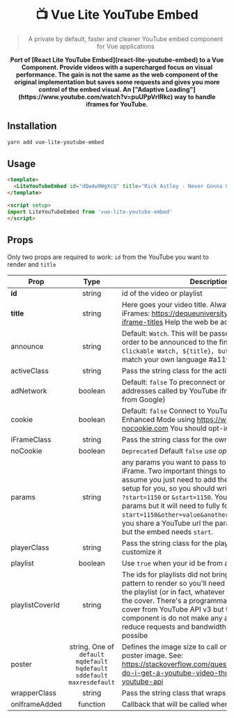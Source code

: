 <div align="center">
    <h1>📺  Vue Lite YouTube Embed</h1>
    <blockquote>A private by default, faster and cleaner YouTube embed component for Vue applications</blockquote>
    <strong>Port of [React Lite YouTube Embed](react-lite-youtube-embed) to a Vue Component. Provide videos with a supercharged focus on visual performance. The gain is not the same as the web component of the original implementation but saves some requests and gives you more control of the embed visual. An ["Adaptive Loading"](https://www.youtube.com/watch?v=puUPpVrIRkc) way to handle iframes for YouTube.</strong>
</div>

## Installation

```sh
yarn add vue-lite-youtube-embed
```

## Usage

```html
<template>
  <LiteYouTubeEmbed id="dQw4w9WgXcQ" title="Rick Astley - Never Gonna Give You Up (Official Music Video)" />
</template>

<script setup>
import LiteYouTubeEmbed from 'vue-lite-youtube-embed'
</script>
```

## Props

Only two props are required to work: `id` from the YouTube you want to render and `title`

| Prop   |      Type      |  Description |
|----------|:--------:|------------|
| **id** |  string | id of the video or playlist |
| **title** |    string   | Here goes your video title. Always provide a title for iFrames: https://dequeuniversity.com/tips/provide-iframe-titles Help the web be accessible ;) #a11y |
| announce |    string   | Default: `Watch`. This will be passed to the button in order to be announced to the final user as in `Clickable Watch, ${title}, button` , customize to match your own language #a11y #i18n |
| activeClass | string | Pass the string class for the active state |
| adNetwork | boolean | Default: `false`  To preconnect or not to doubleclick addresses called by YouTube iframe (the adnetwork from Google) |
| cookie | boolean |    Default: `false` Connect to YouTube via the Privacy-Enhanced Mode using https://www.youtube-nocookie.com You should opt-in to allow cookies|
| iFrameClass | string |    Pass the string class for the own iFrame |
| noCookie | boolean |    `Deprecated` Default `false` _use option **cookie** to opt-in_|
| params | string |    any params you want to pass to the URL in the iFrame. Two important things to notice: You can assume you just need to add the params, we already setup for you, so you should write `start=1150` and not `?start=1150` or `&start=1150`. You can place more params but it will need to fully form: `start=1150&other=value&another=value`. First, when you share a YouTube url the param of time is just `t`, but the embed needs `start`.|
| playerClass | string | Pass the string class for the player, once you can customize it |
| playlist | boolean |    Use `true` when your id be from a playlist |
| playlistCoverId | string | The ids for playlists did not bring the cover in a pattern to render so you'll need pick up a video from the playlist (or in fact, whatever id) and use to render the cover. There's a programmatic way to get the cover from YouTube API v3 but the aim of this component is do not make any another call and reduce requests and bandwidth usage as much as possibe  |
| poster | string. One of `default` `mqdefault`  `hqdefault` `sddefault` `maxresdefault` |   Defines the image size to call on first render as poster image. See: https://stackoverflow.com/questions/2068344/how-do-i-get-a-youtube-video-thumbnail-from-the-youtube-api |
| wrapperClass | string |   Pass the string class that wraps the iFrame |
| onIframeAdded | function | Callback that will be called when iframe is added |